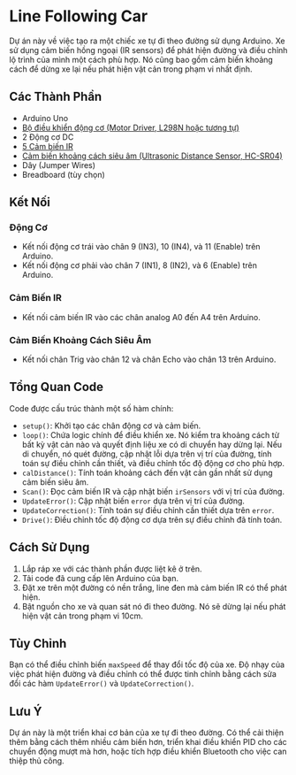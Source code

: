 # Line Following Car 

Dự án này về việc tạo ra một chiếc xe tự đi theo đường sử dụng Arduino. Xe sử dụng cảm biến hồng ngoại (IR sensors) để phát hiện đường và điều chỉnh lộ trình của mình một cách phù hợp. Nó cũng bao gồm cảm biến khoảng cách để dừng xe lại nếu phát hiện vật cản trong phạm vi nhất định.

## Các Thành Phần

- Arduino Uno
- [Bộ điều khiển động cơ (Motor Driver, L298N hoặc tương tự)](http://arduino.vn/bai-viet/893-cach-dung-module-dieu-khien-dong-co-l298n-cau-h-de-dieu-khien-dong-co-dc)
- 2 Động cơ DC
- [5 Cảm biến IR](https://thuongtin.net/mo-dun-cam-bien-hong-ngoai-ir-voi-arduino/)
- [Cảm biến khoảng cách siêu âm (Ultrasonic Distance Sensor, HC-SR04)](http://arduino.vn/bai-viet/233-su-dung-cam-bien-khoang-cach-hc-sr04)
- Dây (Jumper Wires)
- Breadboard (tùy chọn)

## Kết Nối

### Động Cơ
- Kết nối động cơ trái vào chân 9 (IN3), 10 (IN4), và 11 (Enable) trên Arduino.
- Kết nối động cơ phải vào chân 7 (IN1), 8 (IN2), và 6 (Enable) trên Arduino.

### Cảm Biến IR
- Kết nối cảm biến IR vào các chân analog A0 đến A4 trên Arduino.

### Cảm Biến Khoảng Cách Siêu Âm
- Kết nối chân Trig vào chân 12 và chân Echo vào chân 13 trên Arduino.

## Tổng Quan Code

Code được cấu trúc thành một số hàm chính:

- `setup()`: Khởi tạo các chân động cơ và cảm biến.
- `loop()`: Chứa logic chính để điều khiển xe. Nó kiểm tra khoảng cách từ bất kỳ vật cản nào và quyết định liệu xe có di chuyển hay dừng lại. Nếu di chuyển, nó quét đường, cập nhật lỗi dựa trên vị trí của đường, tính toán sự điều chỉnh cần thiết, và điều chỉnh tốc độ động cơ cho phù hợp.
- `calDistance()`: Tính toán khoảng cách đến vật cản gần nhất sử dụng cảm biến siêu âm.
- `Scan()`: Đọc cảm biến IR và cập nhật biến `irSensors` với vị trí của đường.
- `UpdateError()`: Cập nhật biến `error` dựa trên vị trí của đường.
- `UpdateCorrection()`: Tính toán sự điều chỉnh cần thiết dựa trên `error`.
- `Drive()`: Điều chỉnh tốc độ động cơ dựa trên sự điều chỉnh đã tính toán.

## Cách Sử Dụng

1. Lắp ráp xe với các thành phần được liệt kê ở trên.
2. Tải code đã cung cấp lên Arduino của bạn.
3. Đặt xe trên một đường có nền trắng, line đen mà cảm biến IR có thể phát hiện.
4. Bật nguồn cho xe và quan sát nó đi theo đường. Nó sẽ dừng lại nếu phát hiện vật cản trong phạm vi 10cm.

## Tùy Chỉnh

Bạn có thể điều chỉnh biến `maxSpeed` để thay đổi tốc độ của xe. Độ nhạy của việc phát hiện đường và điều chỉnh có thể được tinh chỉnh bằng cách sửa đổi các hàm `UpdateError()` và `UpdateCorrection()`.

## Lưu Ý

Dự án này là một triển khai cơ bản của xe tự đi theo đường. Có thể cải thiện thêm bằng cách thêm nhiều cảm biến hơn, triển khai điều khiển PID cho các chuyển động mượt mà hơn, hoặc tích hợp điều khiển Bluetooth cho việc can thiệp thủ công.